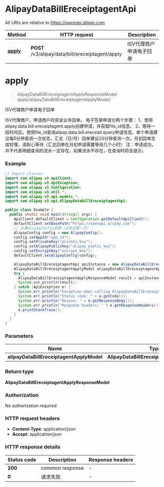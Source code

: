 # AlipayDataBillEreceiptagentApi

All URIs are relative to *https://openapi.alipay.com*

| Method | HTTP request | Description |
|------------- | ------------- | -------------|
| [**apply**](AlipayDataBillEreceiptagentApi.md#apply) | **POST** /v3/alipay/data/bill/ereceiptagent/apply | ISV代理商户申请电子回单 |


<a name="apply"></a>
# **apply**
> AlipayDataBillEreceiptagentApplyResponseModel apply(alipayDataBillEreceiptagentApplyModel)

ISV代理商户申请电子回单

ISV代理商户，申请商户的资金业务回单。  电子签章申请分两个步骤： 1、使用alipay.data.bill.ereceiptagent.apply创建申请，并获取file_id信息。 2、等待一段时间后，使用file_id查询alipay.data.bill.ereceipt.query申请信息。单个申请建议每5分钟查询一次状态，汇总（日/月）回单建议20分钟查询一次。月初回单生成较慢，请耐心等待（汇总回单在月初申请需要等待几个小时） 注：申请成功，并不代表明细查询的流水一定存在。如果流水不存在，在查询时将会提示。 

### Example
```java
// Import classes:
import com.alipay.v3.ApiClient;
import com.alipay.v3.ApiException;
import com.alipay.v3.Configuration;
import com.alipay.v3.util.*;
import com.alipay.v3.api.models.*;
import com.alipay.v3.api.AlipayDataBillEreceiptagentApi;

public class Example {
  public static void main(String[] args) {
    ApiClient defaultClient = Configuration.getDefaultApiClient();
    defaultClient.setBasePath("https://openapi.alipay.com");
    // 设置alipayConfig参数（全局设置一次）
    AlipayConfig config = new AlipayConfig();
    config.setAppId("app_id");
    config.setPrivateKey("private_key");
    config.setAlipayPublicKey("alipay_public_key");
    config.setEncryptKey("encrypt_key");
    defaultClient.setAlipayConfig(config);

    AlipayDataBillEreceiptagentApi apiInstance = new AlipayDataBillEreceiptagentApi(defaultClient);
    AlipayDataBillEreceiptagentApplyModel alipayDataBillEreceiptagentApplyModel = new AlipayDataBillEreceiptagentApplyModel(); // AlipayDataBillEreceiptagentApplyModel | 
    try {
      AlipayDataBillEreceiptagentApplyResponseModel result = apiInstance.apply(alipayDataBillEreceiptagentApplyModel);
      System.out.println(result);
    } catch (ApiException e) {
      System.err.println("Exception when calling AlipayDataBillEreceiptagentApi#apply");
      System.err.println("Status code: " + e.getCode());
      System.err.println("Reason: " + e.getResponseBody());
      System.err.println("Response headers: " + e.getResponseHeaders());
      e.printStackTrace();
    }
  }
}
```

### Parameters

| Name | Type | Description  | Notes |
|------------- | ------------- | ------------- | -------------|
| **alipayDataBillEreceiptagentApplyModel** | **AlipayDataBillEreceiptagentApplyModel**|  | [optional] |

### Return type

**AlipayDataBillEreceiptagentApplyResponseModel**

### Authorization

No authorization required

### HTTP request headers

 - **Content-Type**: application/json
 - **Accept**: application/json

### HTTP response details
| Status code | Description | Response headers |
|-------------|-------------|------------------|
| **200** | common response |  -  |
| **0** | 请求失败 |  -  |

